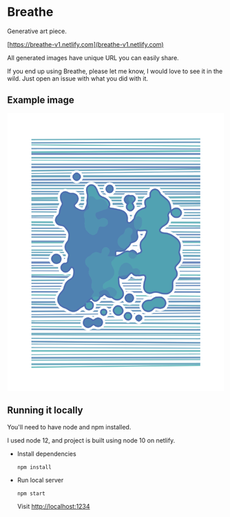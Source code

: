 # Breathe

Generative art piece.

[https://breathe-v1.netlify.com](breathe-v1.netlify.com)

All generated images have unique URL you can easily share.

If you end up using Breathe, please let me know, I would love to see it in the wild. Just open an issue with what you did with it.

## Example image

[![Image generated using Breathe](./src/example.png)](https://breath-v1.netlify.com/#/false/1500/1100/100/20/2/1/90/0.4/0.5/0.66/0.5/13/2/51/1/90/0.6/0.5/0.66/0.5/13/2/9wsgmrllflr/amw86wbb36a/ju9salr44nc)

## Running it locally

You'll need to have node and npm installed.

I used node 12, and project is built using node 10 on netlify.

* Install dependencies
  ```
  npm install
  ```
* Run local server
  ```
  npm start
  ```

  Visit [http://localhost:1234](localhost:1234)
